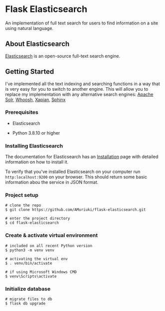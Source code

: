# Flask Elasticsearch

An implementation of full text search for users to find information on a site using natural language.

## About Elasticsearch

[Elasticsearch](https://www.elastic.co/guide/en/elasticsearch/reference/current/install-elasticsearch.html) is an open-source full-text search engine.

## Getting Started

I've implemented all the text indexing and searching functions in a way that is very easy for you to switch to another engine. This will allow you to replace my implementation with any alternative search engines: [Apache Solr](http://lucene.apache.org/solr/), [Whoosh](http://whoosh.readthedocs.io/), [Xapian](https://xapian.org/), [Sphinx](http://sphinxsearch.com/)

### Prerequisites
- Elasticsearch

- Python 3.8.10 or higher

### Installing Elasticsearch
The documentation for Elasticsearch has an [Installation](https://www.elastic.co/guide/en/elasticsearch/reference/current/install-elasticsearch.html) page with detailed information on how to install it.

To verify that you've installed Elasticsearch on your computer run `http:localhost:9200` on your browser. This should return some basic information abou the service in JSON format.

### Project setup

```
# clone the repo
$ git clone https://github.com/AMuriuki/flask-elasticsearch.git

# enter the project directory
$ cd flask-elasticsearch
```

### Create & activate virtual environment

```
# included on all recent Python version
$ python3 -m venv venv

# activating the virtual env
$ . venv/bin/activate

# if using Microsoft Windows CMD
$ venv\Scripts\activate
```

### Initialize database

```
# migrate files to db
$ flask db upgrade
```
